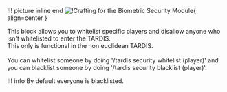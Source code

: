 !!! picture inline end 
    ![!Crafting for the Biometric Security Module](https://imgur.com/x59Ihif.png){ align=center }

This block allows you to whitelist specific players and disallow anyone who isn't whitelisted to enter the TARDIS. 
<br>
This only is functional in the non euclidean TARDIS. 
<br><br>
You can whitelist someone by doing '/tardis security whitelist (player)' and you can blacklist someone by doing '/tardis security blacklist (player)'. 

!!! info
    By default everyone is blacklisted.
